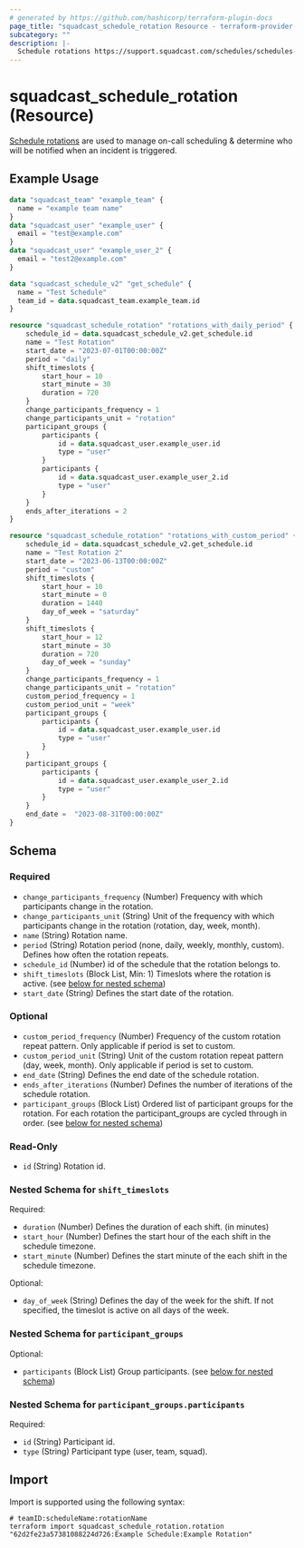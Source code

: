 ```yaml
---
# generated by https://github.com/hashicorp/terraform-plugin-docs
page_title: "squadcast_schedule_rotation Resource - terraform-provider-squadcast"
subcategory: ""
description: |-
  Schedule rotations https://support.squadcast.com/schedules/schedules-new/adding-a-schedule#2.-choose-a-rotation-pattern are used to manage on-call scheduling & determine who will be notified when an incident is triggered.
---
```


# squadcast_schedule_rotation (Resource)

[Schedule rotations](https://support.squadcast.com/schedules/schedules-new/adding-a-schedule#2.-choose-a-rotation-pattern) are used to manage on-call scheduling & determine who will be notified when an incident is triggered.

## Example Usage

```terraform
data "squadcast_team" "example_team" {
  name = "example team name"
}
data "squadcast_user" "example_user" {
  email = "test@example.com"
}
data "squadcast_user" "example_user_2" {
  email = "test2@example.com"
}

data "squadcast_schedule_v2" "get_schedule" {
  name = "Test Schedule"
  team_id = data.squadcast_team.example_team.id
}

resource "squadcast_schedule_rotation" "rotations_with_daily_period" {
    schedule_id = data.squadcast_schedule_v2.get_schedule.id
    name = "Test Rotation"
    start_date = "2023-07-01T00:00:00Z"
    period = "daily"
    shift_timeslots {
        start_hour = 10
        start_minute = 30
        duration = 720
    }
    change_participants_frequency = 1
    change_participants_unit = "rotation"
    participant_groups {
        participants {
            id = data.squadcast_user.example_user.id
            type = "user"
        }
        participants {
            id = data.squadcast_user.example_user_2.id
            type = "user"
        }
    }
    ends_after_iterations = 2
}

resource "squadcast_schedule_rotation" "rotations_with_custom_period" {
    schedule_id = data.squadcast_schedule_v2.get_schedule.id
    name = "Test Rotation 2"
    start_date = "2023-06-13T00:00:00Z"
    period = "custom"
    shift_timeslots {
        start_hour = 10
        start_minute = 0
        duration = 1440
        day_of_week = "saturday"
    }
    shift_timeslots {
        start_hour = 12
        start_minute = 30
        duration = 720
        day_of_week = "sunday"
    }
    change_participants_frequency = 1
    change_participants_unit = "rotation"
    custom_period_frequency = 1
    custom_period_unit = "week"
    participant_groups {
        participants {
            id = data.squadcast_user.example_user.id
            type = "user"
        }
    }
    participant_groups {
        participants {
            id = data.squadcast_user.example_user_2.id
            type = "user"
        }
    }
    end_date =  "2023-08-31T00:00:00Z"
}
```

<!-- schema generated by tfplugindocs -->
## Schema

### Required

- `change_participants_frequency` (Number) Frequency with which participants change in the rotation.
- `change_participants_unit` (String) Unit of the frequency with which participants change in the rotation (rotation, day, week, month).
- `name` (String) Rotation name.
- `period` (String) Rotation period (none, daily, weekly, monthly, custom). Defines how often the rotation repeats.
- `schedule_id` (Number) id of the schedule that the rotation belongs to.
- `shift_timeslots` (Block List, Min: 1) Timeslots where the rotation is active. (see [below for nested schema](#nestedblock--shift_timeslots))
- `start_date` (String) Defines the start date of the rotation.

### Optional

- `custom_period_frequency` (Number) Frequency of the custom rotation repeat pattern. Only applicable if period is set to custom.
- `custom_period_unit` (String) Unit of the custom rotation repeat pattern (day, week, month). Only applicable if period is set to custom.
- `end_date` (String) Defines the end date of the schedule rotation.
- `ends_after_iterations` (Number) Defines the number of iterations of the schedule rotation.
- `participant_groups` (Block List) Ordered list of participant groups for the rotation. For each rotation the participant_groups are cycled through in order. (see [below for nested schema](#nestedblock--participant_groups))

### Read-Only

- `id` (String) Rotation id.

<a id="nestedblock--shift_timeslots"></a>
### Nested Schema for `shift_timeslots`

Required:

- `duration` (Number) Defines the duration of each shift. (in minutes)
- `start_hour` (Number) Defines the start hour of the each shift in the schedule timezone.
- `start_minute` (Number) Defines the start minute of the each shift in the schedule timezone.

Optional:

- `day_of_week` (String) Defines the day of the week for the shift. If not specified, the timeslot is active on all days of the week.


<a id="nestedblock--participant_groups"></a>
### Nested Schema for `participant_groups`

Optional:

- `participants` (Block List) Group participants. (see [below for nested schema](#nestedblock--participant_groups--participants))

<a id="nestedblock--participant_groups--participants"></a>
### Nested Schema for `participant_groups.participants`

Required:

- `id` (String) Participant id.
- `type` (String) Participant type (user, team, squad).

## Import

Import is supported using the following syntax:

```shell
# teamID:scheduleName:rotationName
terraform import squadcast_schedule_rotation.rotation "62d2fe23a57381088224d726:Example Schedule:Example Rotation"
```

